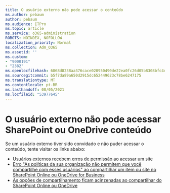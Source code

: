 ```yaml
---
title: O usuário externo não pode acessar o conteúdo
ms.author: pebaum
author: pebaum
ms.audience: ITPro
ms.topic: article
ms.service: o365-administration
ROBOTS: NOINDEX, NOFOLLOW
localization_priority: Normal
ms.collection: Adm_O365
ms.assetid: ''
ms.custom:
- "9000191"
- "2382"
ms.openlocfilehash: 6868d8238aa376cace020950490de22ea0fc26d05b8308bfc4d9e5f1fc992bf2
ms.sourcegitcommit: b5f7da89a650d2915dc652449623c78be6247175
ms.translationtype: MT
ms.contentlocale: pt-BR
ms.lasthandoff: 08/05/2021
ms.locfileid: "53977645"
---
```

# <a name="external-user-cannot-access-sharepoint-or-onedrive-content"></a>O usuário externo não pode acessar SharePoint ou OneDrive conteúdo

Se um usuário externo tiver sido convidado e não puder acessar o conteúdo, tente visitar os links abaixo:

- [Usuários externos recebem erros de permissão ao acessar um site](https://docs.microsoft.com/sharepoint/support/administration/access-denied-or-need-permission-error-sharepoint-online-or-onedrive-for-business)
- [Erro "As políticas da sua organização não permitem que você compartilhe com esses usuários" ao compartilhar um item ou site no SharePoint Online ou OneDrive for Business](https://docs.microsoft.com/sharepoint/support/administration/organization-policies-do-not-allow-you-to-share-with-users-error)
- [As opções de compartilhamento ficam acinzenadas ao compartilhar do SharePoint Online ou OneDrive](https://docs.microsoft.com/sharepoint/support/administration/sharing-options-grayed-out-when-sharing-from-sharepoint-online-or-onedrive)
